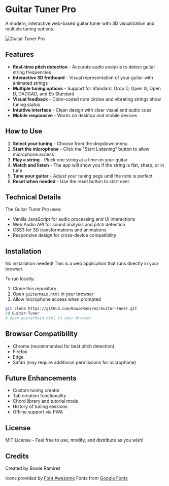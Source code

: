 # Guitar Tuner Pro

A modern, interactive web-based guitar tuner with 3D visualization and multiple tuning options.

![Guitar Tuner Pro](https://i.imgur.com/your-screenshot-link.jpg)

## Features

- **Real-time pitch detection** - Accurate audio analysis to detect guitar string frequencies
- **Interactive 3D fretboard** - Visual representation of your guitar with animated strings
- **Multiple tuning options** - Support for Standard, Drop D, Open G, Open D, DADGAD, and Eb Standard
- **Visual feedback** - Color-coded note circles and vibrating strings show tuning status
- **Intuitive interface** - Clean design with clear visual and audio cues
- **Mobile responsive** - Works on desktop and mobile devices

## How to Use

1. **Select your tuning** - Choose from the dropdown menu
2. **Start the microphone** - Click the "Start Listening" button to allow microphone access
3. **Play a string** - Pluck one string at a time on your guitar
4. **Watch and listen** - The app will show you if the string is flat, sharp, or in tune
5. **Tune your guitar** - Adjust your tuning pegs until the note is perfect
6. **Reset when needed** - Use the reset button to start over

## Technical Details

The Guitar Tuner Pro uses:
- Vanilla JavaScript for audio processing and UI interactions
- Web Audio API for sound analysis and pitch detection
- CSS3 for 3D transformations and animations
- Responsive design for cross-device compatibility

## Installation

No installation needed! This is a web application that runs directly in your browser.

To run locally:
1. Clone this repository
2. Open `guitarMain.html` in your browser
3. Allow microphone access when prompted

```bash
git clone https://github.com/BowieRamirez/Guitar-Tuner.git
cd Guitar-Tuner
# Open guitarMain.html in your browser
```

## Browser Compatibility

- Chrome (recommended for best pitch detection)
- Firefox
- Edge
- Safari (may require additional permissions for microphone)

## Future Enhancements

- Custom tuning creator
- Tab creation functionality
- Chord library and tutorial mode
- History of tuning sessions
- Offline support via PWA

## License

MIT License - Feel free to use, modify, and distribute as you wish!

## Credits

Created by Bowie Ramirez

Icons provided by [Font Awesome](https://fontawesome.com/)
Fonts from [Google Fonts](https://fonts.google.com/)
